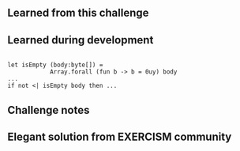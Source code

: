 ## Learned from this challenge

## Learned during development

```f#

let isEmpty (body:byte[]) = 
            Array.forall (fun b -> b = 0uy) body
...
if not <| isEmpty body then ...
```
## Challenge notes

## Elegant solution from EXERCISM community